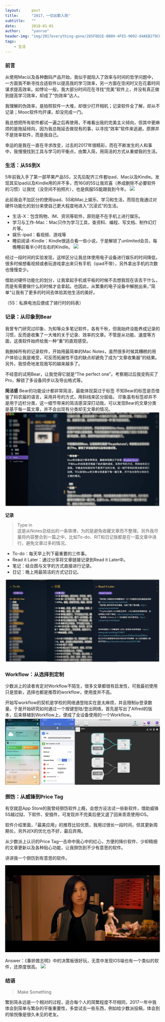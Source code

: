 ```yaml
---
layout:     post
title:      "2017，一切出繁入简"
subtitle:   ""
date:       2018-01-01
author:     "yanruo"
header-img: "img/2017everything-gone/285F8D2E-BB09-4FE5-9092-04AEB279C057.jpg"
tags:
    - 生活
---
```


### 前言


从使用Mac以及各种数码产品开始，我似乎就陷入了效率与时间的哲学问题中，一方面我不断寻找合适软件以提高我的学习效率，另一方面在空闲时又在花着时间谋求提高效率。如悖论一般，我大部分时间花在寻找“完美”软件上，并没有真正做到提高学习效率，却成了“伪效率”达人。

我理解的伪效率，是拍照软件一大堆，却很少打开相机；记录软件全了解，却从不记录；Mooc软件均开课，却没完成一门。

我总想把所有软件都试一遍之后再使用，不难看出我的完美主义倾向，但其中更麻烦的是拖延倾向，因为我总拖延去做现有的事，以寻找“效率”软件来逃避。原罪并不是效率软件，而是我自己。

幸运的是我在一直在寻求改变，过去的2017年很精彩，而在不断发生的人和事中，我慢慢找到工具与学习的平衡点，由繁入简，用简洁的方式从重塑我的生活。

### 生活：从5S到X

5年前我入手了第一部苹果产品5S，又先后配齐三件套Ipad、Mac以及Kindle。发现其实Ipad以及Kindle用的并不多，而16G的5S让我欢喜（养成删除不必要软件的习惯）让我忧（没空间不拍照片），也是佩服5S能跟我到今年。
![](2017%EF%BC%8C%E4%B8%80%E5%88%87%E5%87%BA%E7%B9%81%E5%85%A5%E7%AE%80/74D57247-FB20-45F1-A04F-A2B8D1BAEC60.jpg)

此前我会不加区分的使用ipad、5S和Mac上娱乐、学习和生活，而现在我通过对硬件功能化的划分来使自己更大程度地进入“沉浸式”的生活。
- 生活-X：包含购物、IM、资讯等软件，原则是不在手机上进行娱乐。
- 学习与工作-Mac：Mac只作为学习工具，查资料、编程、写文档、制作幻灯片等。
- 娱乐-ipad：看视频、游戏等
- 睡前阅读-Kindle：Kindle很适合看一些小说，于是解锁了unlimited会员，每晚睡前看半小时左右的Kindle。
  ![](2017%EF%BC%8C%E4%B8%80%E5%88%87%E5%87%BA%E7%B9%81%E5%85%A5%E7%AE%80/D52CD24C-2E86-43C6-AB0B-6FF2FE1F6999.png)

经过一段时间的实验发现，这样区分让我总体使用电子设备进行娱乐的时间降低，很多时候想看视频或者玩游戏拿出来只有手机（ipad不带），另外拿出手机的次数也慢慢变少。

借助对硬件功能化的划分，让我拿起手机或平板的时候不去想我现在该去干什么，而是有需要做什么的时候才会拿起。也因此，从繁重的电子设备中解脱出来，”简单“让我有了更多的时间去体验其他生活的美好。

（5S：私换电池后便成了骑行时的码表）


### 记录：从印象到Bear
我曾专门研究过印象、为知等众多笔记软件，各有千秋，但我始终没能养成记录的习惯，反而是收集了一大堆的关于记录、效率的文章。不管是从功能、速度等方面，这类软件始终给我一种“重”的直观感受。

我删掉所有的记录软件，开始用最简单的Mac Notes，虽然很多时候其糟糕的用户体验让我是难受，可反而拓展性不佳的缺点却避免了成为“文章收集器”的结果。另外，我惊奇地发现我写的越来越多了。

不经意的试用Bear，让我觉得它就是“The perfect one”。考察期过后我变购买了Pro，解锁了多设备同步以及导出格式等。

**简洁感**
Bear的功能设计都非常简洁，最能体现莫过于标签
 不知Bear的标签是否借鉴了码农届的语言，采用井号的方式，用斜线来区分层级。 印象虽有标签却并不是用于边栏分类，这一细节带来的简洁感深深打动我，可以发现Bear的文章分类是基于每一篇文章，并不会出现有分类却无文章的情况。
![](/img/2017everything-gone/60631CDB-985F-4023-A11F-025313261665.png)

**记录**
> Type in   
> 这是从Notes总结出的一条铁律，为的是避免收藏文章而不整理。另外我尽量将内容整合到一篇之中，比如To-do、RIT和日记我都是在一篇文章中进行，避免文章过多的情况。
- To-do：每天早上列下最重要的三件事。
- Read it Later：通过分享将文章链接记录到Read it Later中。
- 笔记：结合图与文字的方式直接进行记录。
- 日记：晚上用最简洁的方式记日记。

![](/img/2017everything-gone/BBB24ED1-A7FA-41FF-A0B0-E5FAE7C6CC80.png)





### Workflow：从选择到定制

少数派上的读者肯定对Workflow不陌生，很多文章都很有启发性，可我最初使用只是尝新，选择也都是推荐的workflow，使用度并不高。

开始写workflow的契机是学校的网络通登陆实在是太麻烦，并且限制ip登录数量。于是开始研究如何通过一个按键登陆/登出网络，首先是写出了Alfred的版本，后来移植到Workflow上，便成了全设备使用的一个Workflow。
![](/img/2017everything-gone/6722C3E4-43EB-411A-824E-79E2E69A1B56.png)

### 捯饬：从威锋到Price Tag

有空就逛App Store的我曾经捯饬软件上瘾，会想方设法试一些新软件，借助威锋5S越过狱、下软件、安插件，可发现并不完美后便又退了回来乖乖使用IOS。

软件介绍里面，「最美应用」的推荐比较优质，我用过很长一段时间，但其更新周期长，另外对X的优化也不好，最后弃用。

从少数派上认识的Price Tag一击命中我心中的红心，方便的降价软件、少却精细的文章更新以及各种贴心功能，让我捯饬到不少有意思的软件。

讲讲我一个捯饬到有意思的软件。


![](/img/2017everything-gone/p2462947899.jpg)

Answer：《春娇救志明》中的决策板很好玩，无意中发现IOS端也有一个类似的软件，还原度很高。
![](/img/2017everything-gone/2018-01-10%2013_44_36.gif)


### 结语

> Make Something  

繁到简永远是一个相对的过程，适合每个人的简繁程度不尽相同，2017一年中我体会到简单与繁杂的平衡重要性，多尝试去一些东西，例如给少数派投稿，体会到的愉悦像是很久未见的老友。





